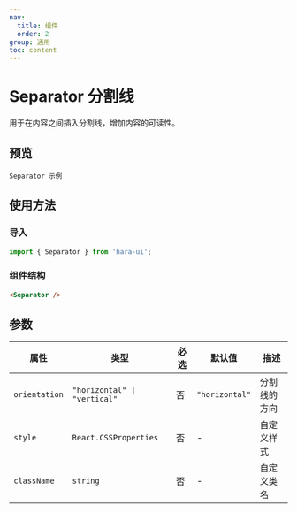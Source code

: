 ```yaml
---
nav:
  title: 组件
  order: 2
group: 通用
toc: content
---
```


# Separator 分割线

用于在内容之间插入分割线，增加内容的可读性。

## 预览

<code src="./demo/index.tsx">Separator 示例</code>

## 使用方法

### 导入

```jsx | pure
import { Separator } from 'hara-ui';
```

### 组件结构

```html | pure
<Separator />
```

## 参数

| 属性          | 类型                         | 必选 | 默认值         | 描述         |
| ------------- | ---------------------------- | ---- | -------------- | ------------ |
| `orientation` | `"horizontal" \| "vertical"` | 否   | `"horizontal"` | 分割线的方向 |
| `style`       | `React.CSSProperties`        | 否   | -              | 自定义样式   |
| `className`   | `string`                     | 否   | -              | 自定义类名   |
